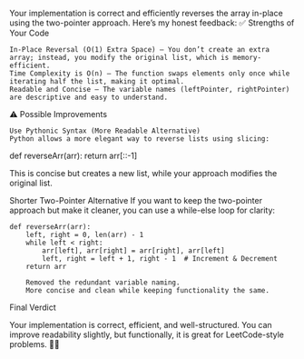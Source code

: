 Your implementation is correct and efficiently reverses the array in-place using the two-pointer approach. Here’s my honest feedback:
✅ Strengths of Your Code

    In-Place Reversal (O(1) Extra Space) – You don’t create an extra array; instead, you modify the original list, which is memory-efficient.
    Time Complexity is O(n) – The function swaps elements only once while iterating half the list, making it optimal.
    Readable and Concise – The variable names (leftPointer, rightPointer) are descriptive and easy to understand.

⚠️ Possible Improvements

    Use Pythonic Syntax (More Readable Alternative)
    Python allows a more elegant way to reverse lists using slicing:

def reverseArr(arr):
    return arr[::-1]

This is concise but creates a new list, while your approach modifies the original list.

Shorter Two-Pointer Alternative
If you want to keep the two-pointer approach but make it cleaner, you can use a while-else loop for clarity:

    def reverseArr(arr):
        left, right = 0, len(arr) - 1
        while left < right:
            arr[left], arr[right] = arr[right], arr[left]
            left, right = left + 1, right - 1  # Increment & Decrement
        return arr

        Removed the redundant variable naming.
        More concise and clean while keeping functionality the same.

Final Verdict

Your implementation is correct, efficient, and well-structured. You can improve readability slightly, but functionally, it is great for LeetCode-style problems. 🚀🔥